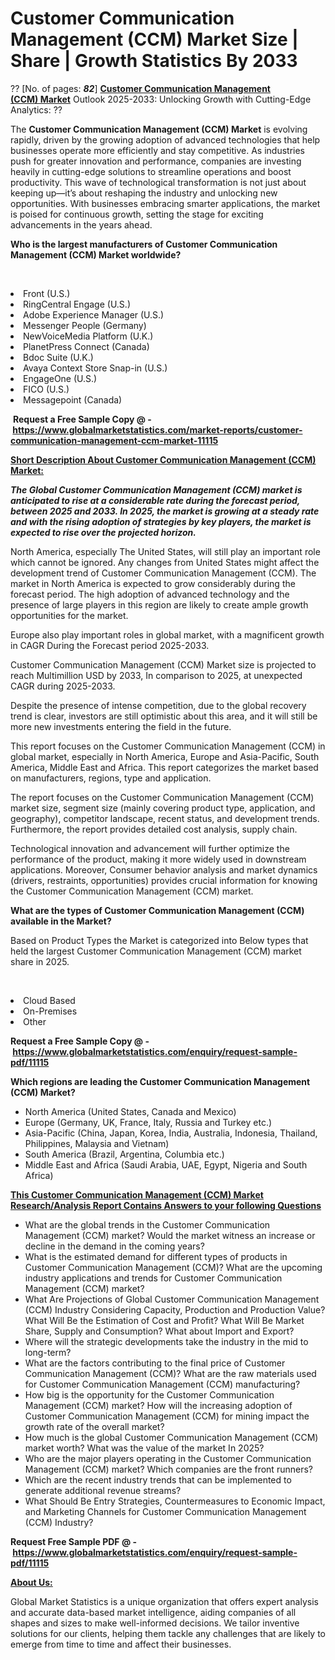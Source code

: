 <H1>Customer Communication Management (CCM) Market Size | Share | Growth Statistics By 2033</H1><p>?? [No. of pages:&nbsp;<strong><em>82</em></strong>]&nbsp;<strong><a href="https://www.globalmarketstatistics.com/market-reports/customer-communication-management-ccm-market-11115">Customer Communication Management (CCM)&nbsp;Market</a></strong>&nbsp;Outlook 2025-2033: Unlocking Growth with Cutting-Edge Analytics: ??</p><p>The <strong>Customer Communication Management (CCM) Market</strong> is evolving rapidly, driven by the growing adoption of advanced technologies that help businesses operate more efficiently and stay competitive. As industries push for greater innovation and performance, companies are investing heavily in cutting-edge solutions to streamline operations and boost productivity. This wave of technological transformation is not just about keeping up&mdash;it&rsquo;s about reshaping the industry and unlocking new opportunities. With businesses embracing smarter applications, the market is poised for continuous growth, setting the stage for exciting advancements in the years ahead.</p><p><strong>Who is the largest manufacturers of Customer Communication Management (CCM) Market worldwide?</strong></p><p>&nbsp;<li>Front (U.S.)<li> RingCentral Engage (U.S.)<li> Adobe Experience Manager (U.S.)<li> Messenger People (Germany)<li> NewVoiceMedia Platform (U.K.)<li> PlanetPress Connect (Canada)<li> Bdoc Suite (U.K.)<li> Avaya Context Store Snap-in (U.S.)<li> EngageOne (U.S.)<li> FICO (U.S.)<li> Messagepoint (Canada)</p><p>&nbsp;<strong>Request a Free Sample Copy @ -&nbsp;<a href="https://www.globalmarketstatistics.com/market-reports/customer-communication-management-ccm-market-11115">https://www.globalmarketstatistics.com/market-reports/customer-communication-management-ccm-market-11115</a></strong></p><p><strong><u>Short Description About Customer Communication Management (CCM) Market:</u></strong></p><p><strong><em>The Global Customer Communication Management (CCM) market is anticipated to rise at a considerable rate during the forecast period, between 2025 and 2033. In 2025, the market is growing at a steady rate and with the rising adoption of strategies by key players, the market is expected to rise over the projected horizon.</em></strong></p><p>North America, especially The United States, will still play an important role which cannot be ignored. Any changes from United States might affect the development trend of Customer Communication Management (CCM). The market in North America is expected to grow considerably during the forecast period. The high adoption of advanced technology and the presence of large players in this region are likely to create ample growth opportunities for the market.</p><p>Europe also play important roles in global market, with a magnificent growth in CAGR During the Forecast period 2025-2033.</p><p>Customer Communication Management (CCM) Market size is projected to reach Multimillion USD by 2033, In comparison to 2025, at unexpected CAGR during 2025-2033.</p><p>Despite the presence of intense competition, due to the global recovery trend is clear, investors are still optimistic about this area, and it will still be more new investments entering the field in the future.</p><p>This report focuses on the Customer Communication Management (CCM) in global market, especially in North America, Europe and Asia-Pacific, South America, Middle East and Africa. This report categorizes the market based on manufacturers, regions, type and application.</p><p>The report focuses on the Customer Communication Management (CCM) market size, segment size (mainly covering product type, application, and geography), competitor landscape, recent status, and development trends. Furthermore, the report provides detailed cost analysis, supply chain.</p><p>Technological innovation and advancement will further optimize the performance of the product, making it more widely used in downstream applications. Moreover, Consumer behavior analysis and market dynamics (drivers, restraints, opportunities) provides crucial information for knowing the Customer Communication Management (CCM) market.</p><p><strong>What are the types of Customer Communication Management (CCM) available in the Market?</strong></p><p>Based on Product Types the Market is categorized into Below types that held the largest Customer Communication Management (CCM) market share in 2025.</p><p>&nbsp;<li>Cloud Based<li> On-Premises<li> Other&nbsp;</p><p><strong>Request a Free Sample Copy @ -&nbsp;<a href="https://www.globalmarketstatistics.com/enquiry/request-sample-pdf/11115">https://www.globalmarketstatistics.com/enquiry/request-sample-pdf/11115</a></strong></p><p><strong>Which regions are leading the Customer Communication Management (CCM) Market?</strong></p><ul><li>North America (United States, Canada and Mexico)</li><li>Europe (Germany, UK, France, Italy, Russia and Turkey etc.)</li><li>Asia-Pacific (China, Japan, Korea, India, Australia, Indonesia, Thailand, Philippines, Malaysia and Vietnam)</li><li>South America (Brazil, Argentina, Columbia etc.)</li><li>Middle East and Africa (Saudi Arabia, UAE, Egypt, Nigeria and South Africa)</li></ul><p><strong><u>This Customer Communication Management (CCM) Market Research/Analysis Report Contains Answers to your following Questions</u></strong></p><ul><li>What are the global trends in the Customer Communication Management (CCM) market? Would the market witness an increase or decline in the demand in the coming years?</li><li>What is the estimated demand for different types of products in Customer Communication Management (CCM)? What are the upcoming industry applications and trends for Customer Communication Management (CCM) market?</li><li>What Are Projections of Global Customer Communication Management (CCM) Industry Considering Capacity, Production and Production Value? What Will Be the Estimation of Cost and Profit? What Will Be Market Share, Supply and Consumption? What about Import and Export?</li><li>Where will the strategic developments take the industry in the mid to long-term?</li><li>What are the factors contributing to the final price of Customer Communication Management (CCM)? What are the raw materials used for Customer Communication Management (CCM) manufacturing?</li><li>How big is the opportunity for the Customer Communication Management (CCM) market? How will the increasing adoption of Customer Communication Management (CCM) for mining impact the growth rate of the overall market?</li><li>How much is the global Customer Communication Management (CCM) market worth? What was the value of the market In 2025?</li><li>Who are the major players operating in the Customer Communication Management (CCM) market? Which companies are the front runners?</li><li>Which are the recent industry trends that can be implemented to generate additional revenue streams?</li><li>What Should Be Entry Strategies, Countermeasures to Economic Impact, and Marketing Channels for Customer Communication Management (CCM) Industry?</li></ul><p><strong>Request Free Sample PDF @ -&nbsp;<a href="https://www.globalmarketstatistics.com/enquiry/request-sample-pdf/11115">https://www.globalmarketstatistics.com/enquiry/request-sample-pdf/11115</a></strong></p><p><strong><u>About Us:</u></strong></p><p>Global Market Statistics&nbsp;is a unique organization that offers expert analysis and accurate data-based market intelligence, aiding companies of all shapes and sizes to make well-informed decisions. We tailor inventive solutions for our clients, helping them tackle any challenges that are likely to emerge from time to time and affect their businesses.</p>
